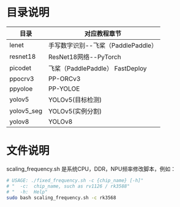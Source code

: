 # 目录说明

| 目录                | 对应教程章节                       |
| ------------------ | --------------------------------- |
| lenet              | 手写数字识别--飞桨（PaddlePaddle）  | 
| resnet18           | ResNet18网络--PyTorch              | 
| picodet            | 飞桨（PaddlePaddle） FastDeploy    | 
| ppocrv3            | PP-ORCv3                        | 
| ppyoloe            | PP-YOLOE                        |
| yolov5             | YOLOv5(目标检测)                 |
| yolov5_seg         | YOLOv5(实例分割)                 |
| yolov8             | YOLOv8                 |

# 文件说明

scaling_frequency.sh 是系统CPU，DDR，NPU频率修改脚本，例如：

```sh
# USAGE: ./fixed_frequency.sh -c {chip_name} [-h]"
# "  -c:  chip_name, such as rv1126 / rk3588"
# "  -h:  Help"
sudo bash scaling_frequency.sh -c rk3568
```